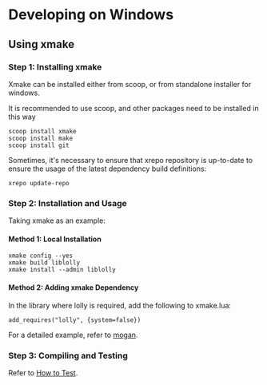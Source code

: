 # Developing on Windows

## Using xmake
### Step 1: Installing xmake
Xmake can be installed either from scoop, or from standalone installer for windows.

It is recommended to use scoop, and other packages need to be installed in this way
```
scoop install xmake
scoop install make
scoop install git
```

Sometimes, it's necessary to ensure that xrepo repository is up-to-date to ensure the usage of the latest dependency build definitions:
```
xrepo update-repo
```

### Step 2: Installation and Usage
Taking xmake as an example:
#### Method 1: Local Installation
```
xmake config --yes
xmake build liblolly
xmake install --admin liblolly
```

#### Method 2: Adding xmake Dependency
In the library where lolly is required, add the following to xmake.lua:
```
add_requires("lolly", {system=false})
```

For a detailed example, refer to [mogan](https://github.com/XmacsLabs/mogan/blob/branch-1.2/misc/xmake/packages.lua).

### Step 3: Compiling and Testing
Refer to [How to Test](Test.md).
